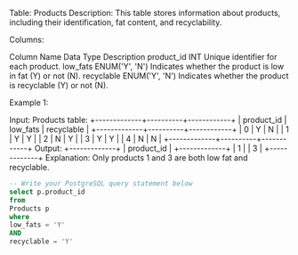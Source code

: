 Table: Products
Description: This table stores information about products, including their identification, fat content, and recyclability.

Columns:

Column Name	Data Type	Description
product_id	INT	Unique identifier for each product.
low_fats	ENUM('Y', 'N')	Indicates whether the product is low in fat (Y) or not (N).
recyclable	ENUM('Y', 'N')	Indicates whether the product is recyclable (Y) or not (N).

Example 1:

Input: 
Products table:
+-------------+----------+------------+
| product_id  | low_fats | recyclable |
+-------------+----------+------------+
| 0           | Y        | N          |
| 1           | Y        | Y          |
| 2           | N        | Y          |
| 3           | Y        | Y          |
| 4           | N        | N          |
+-------------+----------+------------+
Output: 
+-------------+
| product_id  |
+-------------+
| 1           |
| 3           |
+-------------+
Explanation: Only products 1 and 3 are both low fat and recyclable.

``` SQL
-- Write your PostgreSQL query statement below
select p.product_id
from
Products p
where
low_fats = 'Y'
AND
recyclable = 'Y'
```

